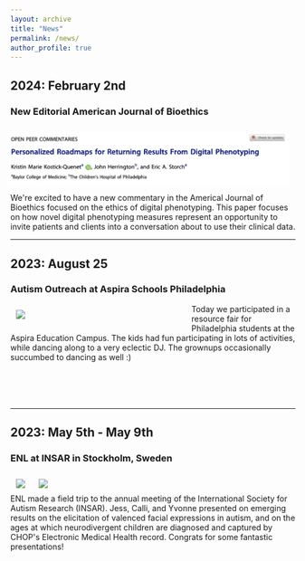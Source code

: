 ```yaml
---
layout: archive
title: "News"
permalink: /news/
author_profile: true
---
```

  
## 2024: February 2nd
### New Editorial American Journal of Bioethics
<img align="right" src="images/kkq_herrington_storch_ajb_banner.png" width="500 px" style="padding: 10px">
We're excited to have a new commentary in the Americal Journal of Bioethics focused on the ethics of digital phenotyping.  This paper focuses on how novel digital phenotyping measures represent an opportunity to invite patients and clients into a conversation about to use their clinical data.
<br>
<hr>

## 2023: August 25
### Autism Outreach at Aspira Schools Philadelphia
<img align="left" src="20230825_aspire_front.jpg" width="300 px" style="padding: 10px">
Today we participated in a resource fair for Philadelphia students at the Aspira Education Campus.  The kids had fun participating in lots of activities, while dancing along to a very eclectic DJ.  The grownups occasionally succumbed to dancing as well :)
<br><br><br><br><br>
<hr>

## 2023: May 5th - May 9th
### ENL at INSAR in Stockholm, Sweden
<img align="center" src="stockholm_montage.png" width="500 px" style="padding: 10px">
<img align="center" src="stockholm_montage_casey_jess.png" width="400 px" style="padding: 10px">
<br>
ENL made a field trip to the annual meeting of the International Society for Autism Research (INSAR).  Jess, Calli, and Yvonne presented on emerging results on the elicitation of valenced facial expressions in autism, and on the ages at which neurodivergent children are diagnosed and captured by CHOP's Electronic Medical Health record.  Congrats for some fantastic presentations!
<br>
